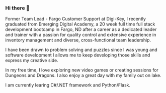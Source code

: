 ### Hi there 👋

<!--
**jcolago/jcolago** is a ✨ _special_ ✨ repository because its `README.md` (this file) appears on your GitHub profile.

Here are some ideas to get you started:

- 🔭 I’m currently working on ...
- 🌱 I’m currently learning ...
- 👯 I’m looking to collaborate on ...
- 🤔 I’m looking for help with ...
- 💬 Ask me about ...
- 📫 How to reach me: ...
- 😄 Pronouns: ...
- ⚡ Fun fact: ...
-->
Former Team Lead - Fargo Customer Support at Digi-Key, I recently graduated from Emerging Digital Academy, a 20 week full time full stack development bootcamp in Fargo, ND after a career as a dedicated leader and trainer with a passion for quality control and extensive experience in inventory management and diverse, cross-functional team leadership. 

I have been drawn to problem solving and puzzles since I was young and software development l allows me to keep developing those skills and express my creative side.

In my free time, I love exploring new video games or creating sessions for Dungeons and Dragons. I also enjoy a great day with my family out on lake.

I am currently learing C#/.NET framework and Python/Flask.
